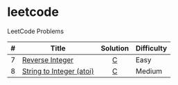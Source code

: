 # leetcode
LeetCode Problems

| # | Title | Solution | Difficulty |
|---|-------|:--------:|------------|
|7| [Reverse Integer](https://leetcode.com/problems/reverse-integer/description/) | [C](./solutions/ReverseInterge.c) | Easy |
|8| [String to Integer (atoi)](https://leetcode.com/problems/string-to-integer-atoi/description/) | [C](./solutions/StringToInteger.c) | Medium |

